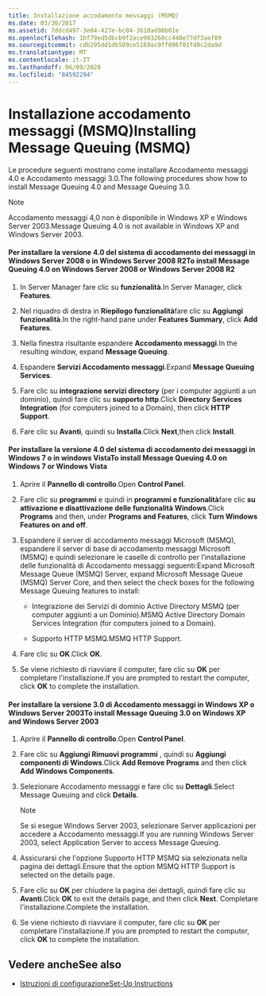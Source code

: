 ```yaml
---
title: Installazione accodamento messaggi (MSMQ)
ms.date: 03/30/2017
ms.assetid: 7ddcd497-3e04-427e-bc04-3610ad98b01e
ms.openlocfilehash: 1bf79ed5dbcb9f2ace903260cc440e77df3aef09
ms.sourcegitcommit: cdb295dd1db589ce5169ac9ff096f01fd0c2da9d
ms.translationtype: MT
ms.contentlocale: it-IT
ms.lasthandoff: 06/09/2020
ms.locfileid: "84592294"
---
```

# <a name="installing-message-queuing-msmq"></a><span data-ttu-id="f1fc1-102">Installazione accodamento messaggi (MSMQ)</span><span class="sxs-lookup"><span data-stu-id="f1fc1-102">Installing Message Queuing (MSMQ)</span></span>
<span data-ttu-id="f1fc1-103">Le procedure seguenti mostrano come installare Accodamento messaggi 4.0 e Accodamento messaggi 3.0.</span><span class="sxs-lookup"><span data-stu-id="f1fc1-103">The following procedures show how to install Message Queuing 4.0 and Message Queuing 3.0.</span></span>  
  
> [!NOTE]
> <span data-ttu-id="f1fc1-104">Accodamento messaggi 4,0 non è disponibile in Windows XP e Windows Server 2003.</span><span class="sxs-lookup"><span data-stu-id="f1fc1-104">Message Queuing 4.0 is not available in Windows XP and Windows Server 2003.</span></span>  
  
#### <a name="to-install-message-queuing-40-on-windows-server-2008-or-windows-server-2008-r2"></a><span data-ttu-id="f1fc1-105">Per installare la versione 4.0 del sistema di accodamento dei messaggi in Windows Server 2008 o in Windows Server 2008 R2</span><span class="sxs-lookup"><span data-stu-id="f1fc1-105">To install Message Queuing 4.0 on Windows Server 2008 or Windows Server 2008 R2</span></span>  
  
1. <span data-ttu-id="f1fc1-106">In Server Manager fare clic su **funzionalità**.</span><span class="sxs-lookup"><span data-stu-id="f1fc1-106">In Server Manager, click **Features**.</span></span>  
  
2. <span data-ttu-id="f1fc1-107">Nel riquadro di destra in **Riepilogo funzionalità**fare clic su **Aggiungi funzionalità**.</span><span class="sxs-lookup"><span data-stu-id="f1fc1-107">In the right-hand pane under **Features Summary**, click **Add Features**.</span></span>  
  
3. <span data-ttu-id="f1fc1-108">Nella finestra risultante espandere **Accodamento messaggi**.</span><span class="sxs-lookup"><span data-stu-id="f1fc1-108">In the resulting window, expand **Message Queuing**.</span></span>  
  
4. <span data-ttu-id="f1fc1-109">Espandere **Servizi Accodamento messaggi**.</span><span class="sxs-lookup"><span data-stu-id="f1fc1-109">Expand **Message Queuing Services**.</span></span>  
  
5. <span data-ttu-id="f1fc1-110">Fare clic su **integrazione servizi directory** (per i computer aggiunti a un dominio), quindi fare clic su **supporto http**.</span><span class="sxs-lookup"><span data-stu-id="f1fc1-110">Click **Directory Services Integration** (for computers joined to a Domain), then click **HTTP Support**.</span></span>  
  
6. <span data-ttu-id="f1fc1-111">Fare clic su **Avanti**, quindi su **Installa**.</span><span class="sxs-lookup"><span data-stu-id="f1fc1-111">Click **Next**,then click **Install**.</span></span>  
  
#### <a name="to-install-message-queuing-40-on-windows-7-or-windows-vista"></a><span data-ttu-id="f1fc1-112">Per installare la versione 4.0 del sistema di accodamento dei messaggi in Windows 7 o in windows Vista</span><span class="sxs-lookup"><span data-stu-id="f1fc1-112">To install Message Queuing 4.0 on Windows 7 or Windows Vista</span></span>  
  
1. <span data-ttu-id="f1fc1-113">Aprire il **Pannello di controllo**.</span><span class="sxs-lookup"><span data-stu-id="f1fc1-113">Open **Control Panel**.</span></span>  
  
2. <span data-ttu-id="f1fc1-114">Fare clic su **programmi** e quindi in **programmi e funzionalità**fare clic **su attivazione e disattivazione delle funzionalità Windows**.</span><span class="sxs-lookup"><span data-stu-id="f1fc1-114">Click **Programs** and then, under **Programs and Features**, click **Turn Windows Features on and off**.</span></span>  
  
3. <span data-ttu-id="f1fc1-115">Espandere il server di accodamento messaggi Microsoft (MSMQ), espandere il server di base di accodamento messaggi Microsoft (MSMQ) e quindi selezionare le caselle di controllo per l’installazione delle funzionalità di Accodamento messaggi seguenti:</span><span class="sxs-lookup"><span data-stu-id="f1fc1-115">Expand Microsoft Message Queue (MSMQ) Server, expand Microsoft Message Queue (MSMQ) Server Core, and then select the check boxes for the following Message Queuing features to install:</span></span>  
  
    - <span data-ttu-id="f1fc1-116">Integrazione dei Servizi di dominio Active Directory MSMQ (per computer aggiunti a un Dominio).</span><span class="sxs-lookup"><span data-stu-id="f1fc1-116">MSMQ Active Directory Domain Services Integration (for computers joined to a Domain).</span></span>  
  
    - <span data-ttu-id="f1fc1-117">Supporto HTTP MSMQ.</span><span class="sxs-lookup"><span data-stu-id="f1fc1-117">MSMQ HTTP Support.</span></span>  
  
4. <span data-ttu-id="f1fc1-118">Fare clic su **OK**.</span><span class="sxs-lookup"><span data-stu-id="f1fc1-118">Click **OK**.</span></span>  
  
5. <span data-ttu-id="f1fc1-119">Se viene richiesto di riavviare il computer, fare clic su **OK** per completare l'installazione.</span><span class="sxs-lookup"><span data-stu-id="f1fc1-119">If you are prompted to restart the computer, click **OK** to complete the installation.</span></span>  
  
#### <a name="to-install-message-queuing-30-on-windows-xp-and-windows-server-2003"></a><span data-ttu-id="f1fc1-120">Per installare la versione 3.0 di Accodamento messaggi in Windows XP o Windows Server 2003</span><span class="sxs-lookup"><span data-stu-id="f1fc1-120">To install Message Queuing 3.0 on Windows XP and Windows Server 2003</span></span>  
  
1. <span data-ttu-id="f1fc1-121">Aprire il **Pannello di controllo**.</span><span class="sxs-lookup"><span data-stu-id="f1fc1-121">Open **Control Panel**.</span></span>  
  
2. <span data-ttu-id="f1fc1-122">Fare clic su **Aggiungi Rimuovi programmi** , quindi su **Aggiungi componenti di Windows**.</span><span class="sxs-lookup"><span data-stu-id="f1fc1-122">Click **Add Remove Programs** and then click **Add Windows Components**.</span></span>  
  
3. <span data-ttu-id="f1fc1-123">Selezionare Accodamento messaggi e fare clic su **Dettagli**.</span><span class="sxs-lookup"><span data-stu-id="f1fc1-123">Select Message Queuing and click **Details**.</span></span>  
  
    > [!NOTE]
    > <span data-ttu-id="f1fc1-124">Se si esegue Windows Server 2003, selezionare Server applicazioni per accedere a Accodamento messaggi.</span><span class="sxs-lookup"><span data-stu-id="f1fc1-124">If you are running Windows Server 2003, select Application Server to access Message Queuing.</span></span>  
  
4. <span data-ttu-id="f1fc1-125">Assicurarsi che l'opzione Supporto HTTP MSMQ sia selezionata nella pagina dei dettagli.</span><span class="sxs-lookup"><span data-stu-id="f1fc1-125">Ensure that the option MSMQ HTTP Support is selected on the details page.</span></span>  
  
5. <span data-ttu-id="f1fc1-126">Fare clic su **OK** per chiudere la pagina dei dettagli, quindi fare clic su **Avanti**.</span><span class="sxs-lookup"><span data-stu-id="f1fc1-126">Click **OK** to exit the details page, and then click **Next**.</span></span> <span data-ttu-id="f1fc1-127">Completare l'installazione.</span><span class="sxs-lookup"><span data-stu-id="f1fc1-127">Complete the installation.</span></span>  
  
6. <span data-ttu-id="f1fc1-128">Se viene richiesto di riavviare il computer, fare clic su **OK** per completare l'installazione.</span><span class="sxs-lookup"><span data-stu-id="f1fc1-128">If you are prompted to restart the computer, click **OK** to complete the installation.</span></span>  
  
## <a name="see-also"></a><span data-ttu-id="f1fc1-129">Vedere anche</span><span class="sxs-lookup"><span data-stu-id="f1fc1-129">See also</span></span>

- [<span data-ttu-id="f1fc1-130">Istruzioni di configurazione</span><span class="sxs-lookup"><span data-stu-id="f1fc1-130">Set-Up Instructions</span></span>](set-up-instructions.md)
